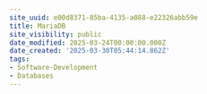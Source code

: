 ```yaml
---
site_uuid: e00d8371-85ba-4135-a088-e22326abb59e
title: MariaDB
site_visibility: public
date_modified: 2025-03-24T00:00:00.000Z
date_created: '2025-03-30T05:44:14.862Z'
tags:
- Software-Development
- Databases
---
```










